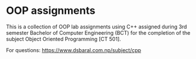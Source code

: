 # OOP assignments
This is a collection of OOP lab assignments using C++ assigned during 3rd semester Bachelor of Computer Engineering (BCT) 
for the completion of the subject Object Oriented Programming [CT 501].

For questions: https://www.dsbaral.com.np/subject/cpp
